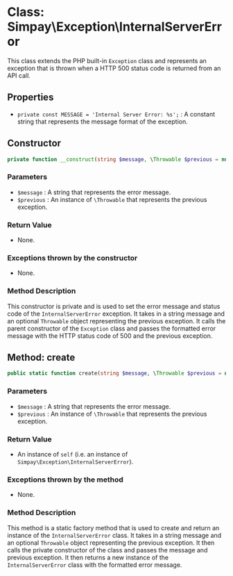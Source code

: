 # Class: Simpay\Exception\InternalServerError

This class extends the PHP built-in `Exception` class and represents an exception that is thrown when a HTTP 500 status code is returned from an API call.

## Properties
- `private const MESSAGE = 'Internal Server Error: %s';` : A constant string that represents the message format of the exception.

## Constructor
```php
private function __construct(string $message, \Throwable $previous = null)
```

### Parameters
- `$message` : A string that represents the error message.
- `$previous` : An instance of `\Throwable` that represents the previous exception.

### Return Value
- None.

### Exceptions thrown by the constructor
- None.

### Method Description
This constructor is private and is used to set the error message and status code of the `InternalServerError` exception. It takes in a string message and an optional `Throwable` object representing the previous exception. It calls the parent constructor of the `Exception` class and passes the formatted error message with the HTTP status code of 500 and the previous exception.

## Method: create

```php
public static function create(string $message, \Throwable $previous = null): self
```

### Parameters
- `$message` : A string that represents the error message.
- `$previous` : An instance of `\Throwable` that represents the previous exception.

### Return Value
- An instance of `self` (i.e. an instance of `Simpay\Exception\InternalServerError`).

### Exceptions thrown by the method
- None.

### Method Description
This method is a static factory method that is used to create and return an instance of the `InternalServerError` class. It takes in a string message and an optional `Throwable` object representing the previous exception. It then calls the private constructor of the class and passes the message and previous exception. It then returns a new instance of the `InternalServerError` class with the formatted error message.